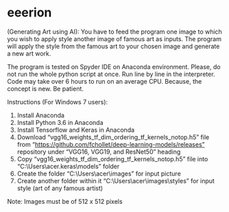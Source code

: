 # eeerion

(Generating Art using AI):
You have to feed the program one image to which you wish to apply style another image of famous art as inputs. The program will apply the style from the famous art to your chosen image and generate a new art work.

The program is tested on Spyder IDE on Anaconda environment. Please, do not run the whole python script at once. Run line by line in the interpreter. Code may take over 6 hours to run on an average CPU. Because, the concept is new. Be patient.

Instructions (For Windows 7 users):
1. Install Anaconda
2. Install Python 3.6 in Anaconda
3. Install Tensorflow and Keras in Anaconda
4. Download “vgg16_weights_tf_dim_ordering_tf_kernels_notop.h5” file from “https://github.com/fchollet/deep-learning-models/releases” repository under “VGG16, VGG19, and ResNet50” heading
5. Copy “vgg16_weights_tf_dim_ordering_tf_kernels_notop.h5” file into “C:\Users\acer\.keras\models” folder
6. Create the folder “C:\Users\acer\images” for input picture
7. Create another folder within it “C:\Users\acer\images\styles” for input style (art of any famous artist)

Note: Images must be of 512 x 512 pixels
